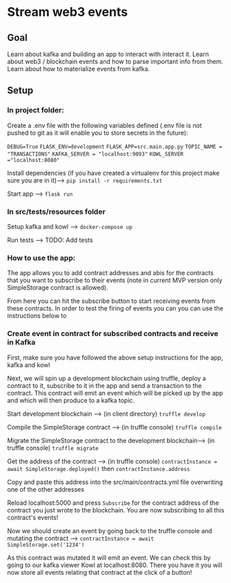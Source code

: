 # Stream web3 events

## Goal
Learn about kafka and building an app to interact with interact it.
Learn about web3 / blockchain events and how to parse important info from them.
Learn about how to materialize events from kafka.

## Setup

### In project folder:

Create a .env file with the following variables defined (.env file is not pushed to git as it will enable you to store secrets in the future):

`DEBUG=True`
`FLASK_ENV=development`
`FLASK_APP=src.main.app.py`
`TOPIC_NAME = "TRANSACTIONS"`
`KAFKA_SERVER = "localhost:9093"`
`KOWL_SERVER ="localhost:8080"`

Install dependencies (if you have created a virtualenv for this project make sure you are in it)-->
`pip install -r requirements.txt`

 Start app --> `flask run`

### In src/tests/resources folder
Setup kafka and kowl --> `docker-compose up`

Run tests --> TODO: Add tests

### How to use the app:

The app allows you to add contract addresses and abis for the contracts that you want
to subscribe to their events (note in current MVP version only SimpleStorage contract is allowed).

From here you can hit the subscribe button to start receiving events from these 
contracts. In order to test the firing of events you can you can use the instructions below to

### Create event in contract for subscribed contracts and receive in Kafka

First, make sure you have followed the above setup instructions for the app, kafka and kowl

Next, we will spin up a development blockchain using truffle,
deploy a contract to it, subscribe to it in the app and send a transaction to the contract.
This contract will emit an event which will be picked up by the app and 
which will then produce to a kafka topic.

Start development blockchain --> (in client directory) `truffle develop`

Compile the SimpleStorage contract --> (in truffle console) `truffle compile`

Migrate the SimpleStorage contract to the development blockchain--> (in truffle console) `truffle migrate`

Get the address of the contract --> (in truffle console) `contractInstance = await SimpleStorage.deployed()`
then `contractInstance.address`

Copy and paste this address into the src/main/contracts.yml file overwriting one of the other addresses

Reload localhost:5000 and press `Subscribe` for the contract address of the contract you just wrote to the blockchain. 
You are now subscribing to all this contract's events!

Now we should create an event by going back to the truffle console and mutating the contract -->
`contractInstance = await SimpleStorage.set('1234')`

As this contract was mutated it will emit an event. We can check this by going to our kafka viewer Kowl at 
localhost:8080. There you have it you will now store all events relating                that contract at the click of a button!